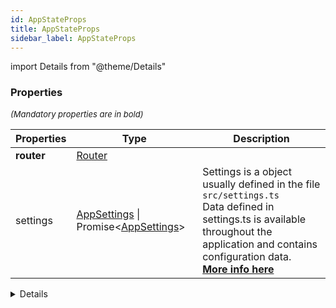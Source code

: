 ```yaml
---
id: AppStateProps
title: AppStateProps
sidebar_label: AppStateProps
---
```


import Details from "@theme/Details"




### Properties

<font size="2"><i>(Mandatory properties are in bold)</i></font>

| Properties | Type | Description |
| --------- | ---- | ----------- |
| **router** | [Router](/framework-api/interfaces/Router.md) |  |
| settings | [AppSettings](/framework-api/interfaces/AppSettings.md) \| Promise<[AppSettings](/framework-api/interfaces/AppSettings.md)\> | Settings is a object usually defined in the file <code>src/settings.ts</code><br/>Data defined in settings.ts is available throughout the application and contains configuration data.<br/>**[More info here](/framework/configuration/001_introduction.md)** |


<Details summary={<summary><b>Additional properties for advanced use cases</b></summary>}><div>

| Properties | Type | Description |
| --------- | ---- | ----------- |
| ErrorBoundaryComponent | ComponentType<[ErrorBoundaryComponentProps](/framework-api/types/ErrorBoundaryComponentProps.md)\> | The component displayed when an error occurs during the rendering phase<br/><br/>**Defaults to:** no error boundary component |
| i18nNs | string[] | **[More info here](/framework/i18n/001_introduction.md)**<br/><br/>**Defaults to:** <code>undefined</code> |
| initialLocale | string | Property to indicate the language to be used by default<br/><br/>**Defaults to:** <code>undefined</code> |
| initialState | [AnyState](/framework-api/interfaces/AnyState.md) \| Promise<[AnyState](/framework-api/interfaces/AnyState.md)\> | The initial state passed to the Redux store when it is created<br/><br/>**Defaults to:** <code>undefined</code> |
| LoadingComponent | ElementType | A component expected by <code><Suspense\></code> (used to display a loading indicator)<br/><br/>**Defaults to:** <code><DefaultLoadingComponent /\></code> that displays "Loading..." |
| services | [Class](/framework-api/types/Class.md)<[default](/framework-api/classes/DefaultService.md)<[AnyState](/framework-api/interfaces/AnyState.md)\>\>[] | A list of services that will be available globally in the application.<br/>**[More info here](/framework/service/001_introduction.md)** |
| store | [AppStore](/framework-api/interfaces/AppStore.md)<any, AnyAction\> | A standard Redux store, **but created via the helper** <code>createReduxStore</code> from onekijs<br/>The store must be created via this helper so onekijs can control it<br/><br/>**Defaults to:** A store created by <code><App/\></code> (recommended) |
| translations | [AnonymousObject](/framework-api/interfaces/AnonymousObject.md)<[AnonymousObject](/framework-api/interfaces/AnonymousObject.md)<string\>\> | An object containing the translations<br/>**[More info here](/framework/i18n/001_introduction.md)**<br/><br/>**Defaults to:** <code>undefined</code> |


</div></Details>